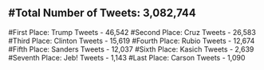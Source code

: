 #Total Number of Tweets: 3,082,744 
---
#First Place: Trump Tweets - 46,542
#Second Place: Cruz Tweets - 26,583
#Third Place: Clinton Tweets - 15,619
#Fourth Place: Rubio Tweets - 12,674
#Fifth Place: Sanders Tweets - 12,037
#Sixth Place: Kasich Tweets - 2,639
#Seventh Place: Jeb! Tweets - 1,143
#Last Place: Carson Tweets - 1,090
